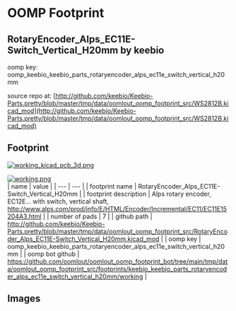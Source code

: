 # OOMP Footprint  
## RotaryEncoder_Alps_EC11E-Switch_Vertical_H20mm  by keebio  
  
oomp key: oomp_keebio_keebio_parts_rotaryencoder_alps_ec11e_switch_vertical_h20mm  
  
source repo at: [http://github.com/keebio/Keebio-Parts.pretty/blob/master/tmp/data/oomlout_oomp_footprint_src/WS2812B.kicad_mod](http://github.com/keebio/Keebio-Parts.pretty/blob/master/tmp/data/oomlout_oomp_footprint_src/WS2812B.kicad_mod)  
## Footprint  
  
[![working_kicad_pcb_3d.png](working_kicad_pcb_3d_600.png)](working_kicad_pcb_3d.png)  
  
[![working.png](working_600.png)](working.png)  
| name | value | 
| --- | --- | 
| footprint name | RotaryEncoder_Alps_EC11E-Switch_Vertical_H20mm | 
| footprint description | Alps rotary encoder, EC12E... with switch, vertical shaft, http://www.alps.com/prod/info/E/HTML/Encoder/Incremental/EC11/EC11E15204A3.html | 
| number of pads | 7 | 
| github path | http://github.com/keebio/Keebio-Parts.pretty/blob/master/tmp/data/oomlout_oomp_footprint_src/RotaryEncoder_Alps_EC11E-Switch_Vertical_H20mm.kicad_mod | 
| oomp key | oomp_keebio_keebio_parts_rotaryencoder_alps_ec11e_switch_vertical_h20mm | 
| oomp bot github | https://github.com/oomlout/oomlout_oomp_footprint_bot/tree/main/tmp/data/oomlout_oomp_footprint_src/footprints/keebio_keebio_parts_rotaryencoder_alps_ec11e_switch_vertical_h20mm/working | 
## Images  
